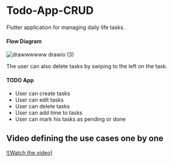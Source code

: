 # Todo-App-CRUD

Flutter application for managing daily life tasks.

#### Flow Diagram ####
![drawwwwww drawio (3)](https://user-images.githubusercontent.com/108008682/185385214-a223afb4-f212-4982-979f-7e30150becd8.png)

The user can also delete tasks by swiping to the left on the task.

#### TODO App ####

- User can create tasks
- User can edit tasks
- User can delete tasks
- User can add time to tasks
- User can mark his tasks as pending or done


## Video defining the use cases one by one

[![Watch the video]](https://youtu.be/7OIsRlqQKjo)
